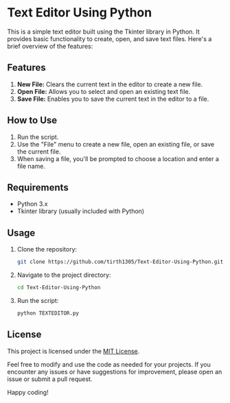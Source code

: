 # Text Editor Using Python

This is a simple text editor built using the Tkinter library in Python. It provides basic functionality to create, open, and save text files. Here's a brief overview of the features:

## Features

1. **New File:** Clears the current text in the editor to create a new file.
2. **Open File:** Allows you to select and open an existing text file.
3. **Save File:** Enables you to save the current text in the editor to a file.

## How to Use

1. Run the script.
2. Use the "File" menu to create a new file, open an existing file, or save the current file.
3. When saving a file, you'll be prompted to choose a location and enter a file name.

## Requirements

- Python 3.x
- Tkinter library (usually included with Python)

## Usage

1. Clone the repository:

   ```bash
   git clone https://github.com/tirth1305/Text-Editor-Using-Python.git
   ```

2. Navigate to the project directory:

   ```bash
   cd Text-Editor-Using-Python
   ```

3. Run the script:

   ```bash
   python TEXTEDITOR.py
   ```

## License

This project is licensed under the [MIT License](LICENSE).

Feel free to modify and use the code as needed for your projects. If you encounter any issues or have suggestions for improvement, please open an issue or submit a pull request.

Happy coding!

